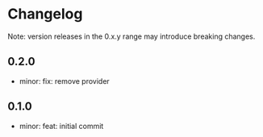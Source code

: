 # Changelog
Note: version releases in the 0.x.y range may introduce breaking changes.

## 0.2.0

- minor: fix: remove provider

## 0.1.0

- minor: feat: initial commit
